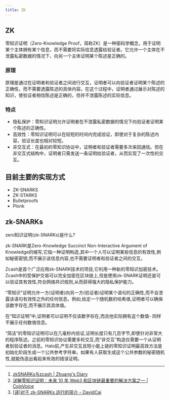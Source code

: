 ```yaml
---
title: ZK
---
```


## ZK

零知识证明（Zero-Knowledge Proof，简称ZK）是一种密码学概念，用于证明某个主体拥有某个信息，而不需要将实际信息透露给验证者。它允许一个主体在不泄露私密数据的情况下，向另一个主体证明某个陈述是正确的。

### 原理

原理是通过在证明者和验证者之间进行交互，证明者可以向验证者证明某个陈述的正确性，而不需要透露陈述的具体内容。在这个过程中，证明者通过展示对陈述的知识，使验证者相信陈述是正确的，但并不泄露陈述的实际信息。

### 特点

- 隐私保护：零知识证明允许证明者在不泄露私密数据的情况下向验证者证明某个陈述的正确性。
- 高效性：零知识证明可以在较短的时间内完成验证，即使对于复杂的陈述内容，验证长度也相对较短。
- 非交互式：在最初的零知识协议中，证明者和验证者需要多次来回通信。但在非交互式结构中，证明者只需发送一条证明给验证者，从而实现了一次性的交互。

## 目前主要的实现方式

- ZK-SNARKS
- ZK-STARKS
- Bulletproofs
- Plonk

## zk-SNARKs

zero知识证明(zk-SNARKs)是什么?

zk-SNARK是Zero-Knowledge Succinct Non-Interactive Argument of Knowledge的缩写,它指一种证明构造,其中一个人可以证明某些信息的有效性,例如秘密密钥,而不展示该信息内容,也不需要证明者和验证者之间的交互。

Zcash是首个广泛应用zk-SNARK技术的项目,它利用一种新的零知识加密技术。Zcash中的受保护交易可以完全加密在区块链上,但是使用zk-SNARK证明还是可以验证其有效性,符合网络共识规则,从而获得强大的隐私保护能力。

“零知识”证明允许一方(证明者)向另一方(验证者)证明某个语句的正确性,而不会泄露该语句有效性之外的任何信息。例如,给定一个随机数的哈希值,证明者可以确保该数字存在,而不展示其具体值。

在“知识证明”中,证明者可以证明不仅该数字存在,而且他实际拥有这个数值- 同样不展示任何数值信息。

“简洁”的零知识证明可以在几毫秒内验证,证明长度只有几百字节,即使针对非常大的程序陈述。之前的零知识协议需要多轮交互,而“非交互”构造仅需要一个从证明者到验证者的消息。Halo前,产生非交互且短小能上链的零知识证明最高效方法是初始化阶段生成一个公共参考字符串。如果有人获取生成这个公共参数的秘密随机性,就能伪造出看起来有效的错误证明。

---

1. [zkSNARKs与zcash | Zhuang's Diary](https://willzhuang.github.io/2018/03/21/zkSNARKs%E4%B8%8Ezcash/)
2. [详解零知识证明：未来 10 年 Web3 和区块链最重要的解决方案之一 | CoinVoice](https://www.coinvoice.cn/articles/29217)
3. [[译]对于 zk-SNARKs 运行的简介 - DavidCai](https://davidc.ai/2022/02/27/%E8%AF%91-%E5%AF%B9%E4%BA%8E-zk-SNARKs-%E8%BF%90%E8%A1%8C%E7%9A%84%E7%AE%80%E4%BB%8B/)
